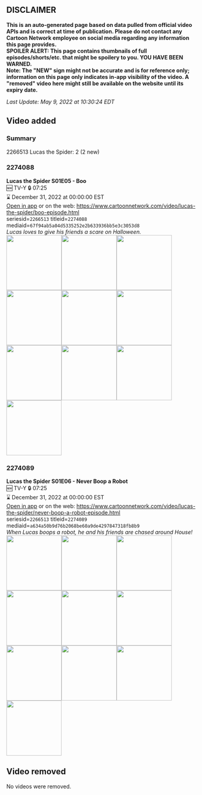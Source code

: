 ## DISCLAIMER
**This is an auto-generated page based on data pulled from official video APIs and is correct at time of publication. Please do not contact any Cartoon Network employee on social media regarding any information this page provides.**  
**SPOILER ALERT: This page contains thumbnails of full episodes/shorts/etc. that might be spoilery to you. YOU HAVE BEEN WARNED.**  
**Note: The "NEW" sign might not be accurate and is for reference only; information on this page only indicates in-app visibility of the video. A "removed" video here might still be available on the website until its expiry date.**  

_Last Update: May 9, 2022 at 10:30:24 EDT_
## Video added
### Summary
2266513 Lucas the Spider: 2 (2 new)  
### 2274088
**Lucas the Spider S01E05 - Boo**  
🆕 TV-Y 🔒 07:25  
⌛ December 31, 2022 at 00:00:00 EST  
[Open in app](https://cnvideo.sercomkc.org/redirector.html?type=cnapp&seriesid=1000000000093702&titleid=2274088&mediaid=67f94ab5a04d5335252e2b633936bb5e3c3053d8) or on the web: https://www.cartoonnetwork.com/video/lucas-the-spider/boo-episode.html  
seriesid=`2266513` titleid=`2274088` mediaid=`67f94ab5a04d5335252e2b633936bb5e3c3053d8`  
_Lucas loves to give his friends a scare on Halloween._  
<a href="https://s3.amazonaws.com/cartoonorchestrator/2274088_001_1280x720.jpg"><img src="https://s3.amazonaws.com/cartoonorchestrator/2274088_001_640x360.jpg" height="144px" /></a><a href="https://s3.amazonaws.com/cartoonorchestrator/2274088_002_1280x720.jpg"><img src="https://s3.amazonaws.com/cartoonorchestrator/2274088_002_640x360.jpg" height="144px" /></a><a href="https://s3.amazonaws.com/cartoonorchestrator/2274088_003_1280x720.jpg"><img src="https://s3.amazonaws.com/cartoonorchestrator/2274088_003_640x360.jpg" height="144px" /></a><a href="https://s3.amazonaws.com/cartoonorchestrator/2274088_004_1280x720.jpg"><img src="https://s3.amazonaws.com/cartoonorchestrator/2274088_004_640x360.jpg" height="144px" /></a><a href="https://s3.amazonaws.com/cartoonorchestrator/2274088_005_1280x720.jpg"><img src="https://s3.amazonaws.com/cartoonorchestrator/2274088_005_640x360.jpg" height="144px" /></a><a href="https://s3.amazonaws.com/cartoonorchestrator/2274088_006_1280x720.jpg"><img src="https://s3.amazonaws.com/cartoonorchestrator/2274088_006_640x360.jpg" height="144px" /></a><a href="https://s3.amazonaws.com/cartoonorchestrator/2274088_007_1280x720.jpg"><img src="https://s3.amazonaws.com/cartoonorchestrator/2274088_007_640x360.jpg" height="144px" /></a><a href="https://s3.amazonaws.com/cartoonorchestrator/2274088_008_1280x720.jpg"><img src="https://s3.amazonaws.com/cartoonorchestrator/2274088_008_640x360.jpg" height="144px" /></a><a href="https://s3.amazonaws.com/cartoonorchestrator/2274088_009_1280x720.jpg"><img src="https://s3.amazonaws.com/cartoonorchestrator/2274088_009_640x360.jpg" height="144px" /></a><a href="https://s3.amazonaws.com/cartoonorchestrator/2274088_010_1280x720.jpg"><img src="https://s3.amazonaws.com/cartoonorchestrator/2274088_010_640x360.jpg" height="144px" /></a>
### 2274089
**Lucas the Spider S01E06 - Never Boop a Robot**  
🆕 TV-Y 🔒 07:25  
⌛ December 31, 2022 at 00:00:00 EST  
[Open in app](https://cnvideo.sercomkc.org/redirector.html?type=cnapp&seriesid=1000000000093702&titleid=2274089&mediaid=a634a50b9d76b2068be60a9de4297847318fb8b9) or on the web: https://www.cartoonnetwork.com/video/lucas-the-spider/never-boop-a-robot-episode.html  
seriesid=`2266513` titleid=`2274089` mediaid=`a634a50b9d76b2068be60a9de4297847318fb8b9`  
_When Lucas boops a robot, he and his friends are chased around House!_  
<a href="https://s3.amazonaws.com/cartoonorchestrator/2274089_001_1280x720.jpg"><img src="https://s3.amazonaws.com/cartoonorchestrator/2274089_001_640x360.jpg" height="144px" /></a><a href="https://s3.amazonaws.com/cartoonorchestrator/2274089_002_1280x720.jpg"><img src="https://s3.amazonaws.com/cartoonorchestrator/2274089_002_640x360.jpg" height="144px" /></a><a href="https://s3.amazonaws.com/cartoonorchestrator/2274089_003_1280x720.jpg"><img src="https://s3.amazonaws.com/cartoonorchestrator/2274089_003_640x360.jpg" height="144px" /></a><a href="https://s3.amazonaws.com/cartoonorchestrator/2274089_004_1280x720.jpg"><img src="https://s3.amazonaws.com/cartoonorchestrator/2274089_004_640x360.jpg" height="144px" /></a><a href="https://s3.amazonaws.com/cartoonorchestrator/2274089_005_1280x720.jpg"><img src="https://s3.amazonaws.com/cartoonorchestrator/2274089_005_640x360.jpg" height="144px" /></a><a href="https://s3.amazonaws.com/cartoonorchestrator/2274089_006_1280x720.jpg"><img src="https://s3.amazonaws.com/cartoonorchestrator/2274089_006_640x360.jpg" height="144px" /></a><a href="https://s3.amazonaws.com/cartoonorchestrator/2274089_007_1280x720.jpg"><img src="https://s3.amazonaws.com/cartoonorchestrator/2274089_007_640x360.jpg" height="144px" /></a><a href="https://s3.amazonaws.com/cartoonorchestrator/2274089_008_1280x720.jpg"><img src="https://s3.amazonaws.com/cartoonorchestrator/2274089_008_640x360.jpg" height="144px" /></a><a href="https://s3.amazonaws.com/cartoonorchestrator/2274089_009_1280x720.jpg"><img src="https://s3.amazonaws.com/cartoonorchestrator/2274089_009_640x360.jpg" height="144px" /></a><a href="https://s3.amazonaws.com/cartoonorchestrator/2274089_010_1280x720.jpg"><img src="https://s3.amazonaws.com/cartoonorchestrator/2274089_010_640x360.jpg" height="144px" /></a>
## Video removed
No videos were removed.  
